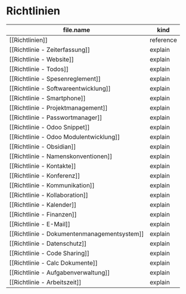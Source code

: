# Richtlinien
| file.name | kind |
| --- | --- |
| [[Richtlinien]] | reference |
| [[Richtlinie - Zeiterfassung]] | explain |
| [[Richtlinie - Website]] | explain |
| [[Richtlinie - Todos]] | explain |
| [[Richtlinie - Spesenreglement]] | explain |
| [[Richtlinie - Softwareentwicklung]] | explain |
| [[Richtlinie - Smartphone]] | explain |
| [[Richtlinie - Projektmanagement]] | explain |
| [[Richtlinie - Passwortmanager]] | explain |
| [[Richtlinie - Odoo Snippet]] | explain |
| [[Richtlinie - Odoo Modulentwicklung]] | explain |
| [[Richtlinie - Obsidian]] | explain |
| [[Richtlinie - Namenskonventionen]] | explain |
| [[Richtlinie - Kontakte]] | explain |
| [[Richtlinie - Konferenz]] | explain |
| [[Richtlinie - Kommunikation]] | explain |
| [[Richtlinie - Kollaboration]] | explain |
| [[Richtlinie - Kalender]] | explain |
| [[Richtlinie - Finanzen]] | explain |
| [[Richtlinie - E-Mail]] | explain |
| [[Richtlinie - Dokumentenmanagementsystem]] | explain |
| [[Richtlinie - Datenschutz]] | explain |
| [[Richtlinie - Code Sharing]] | explain |
| [[Richtlinie - Calc Dokumente]] | explain |
| [[Richtlinie - Aufgabenverwaltung]] | explain |
| [[Richtlinie - Arbeitszeit]] | explain |
